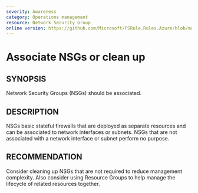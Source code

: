 ```yaml
---
severity: Awareness
category: Operations management
resource: Network Security Group
online version: https://github.com/Microsoft/PSRule.Rules.Azure/blob/main/docs/rules/en/Azure.NSG.Associated.md
---
```


# Associate NSGs or clean up

## SYNOPSIS

Network Security Groups (NSGs) should be associated.

## DESCRIPTION

NSGs basic stateful firewalls that are deployed as separate resources and can be associated to network interfaces or subnets.
NSGs that are not associated with a network interface or subnet perform no purpose.

## RECOMMENDATION

Consider cleaning up NSGs that are not required to reduce management complexity.
Also consider using Resource Groups to help manage the lifecycle of related resources together.
